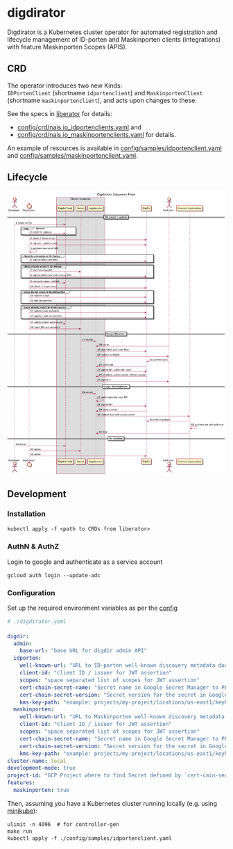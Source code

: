 # digdirator

Digdirator is a Kubernetes cluster operator for automated registration and lifecycle management of ID-porten and Maskinporten clients (integrations) with feature Maskinporten Scopes (APIS).

## CRD

The operator introduces two new Kinds:  
`IDPortenClient` (shortname `idportenclient`) and `MaskinportenClient` (shortname `maskinportenclient`), and acts upon changes to these.

See the specs in [liberator](https://github.com/nais/liberator) for details:

- [config/crd/nais.io_idportenclients.yaml](https://github.com/nais/liberator/blob/main/config/crd/bases/nais.io_idportenclients.yaml) and
- [config/crd/nais.io_maskinportenclients.yaml](https://github.com/nais/liberator/blob/main/config/crd/bases/nais.io_maskinportenclients.yaml) for details.

An example of resources is available in [config/samples/idportenclient.yaml](config/samples/idportenclient.yaml) and [config/samples/maskinportenclient.yaml](config/samples/maskinportenclient.yaml).

## Lifecycle

![overview][overview]

[overview]: ./docs/sequence.png "Sequence diagram"

## Development

### Installation

```shell script
kubectl apply -f <path to CRDs from liberator>
```

### AuthN & AuthZ

Login to google and authenticate as a service account

```shell script
gcloud auth login --update-adc
```

### Configuration

Set up the required environment variables as per the [config](./pkg/config/config.go) 

```yaml
# ./digdirator.yaml

digdir:
  admin:
    base-url: "base URL for digdir admin API"
  idporten:
    well-known-url: "URL to ID-porten well-known discovery metadata document."
    client-id: "client ID / issuer for JWT assertion"
    scopes: "space separated list of scopes for JWT assertion"
    cert-chain-secret-name: "Secret name in Google Secret Manager to PEM file containing public certificate chain for authenticating to DigDir."
    cert-chain-secret-version: "Secret version for the secret in Google Secret Manager."
    kms-key-path: "example: projects/my-project/locations/us-east1/keyRings/my-key-ring/cryptoKeys/my-key/cryptoKeyVersions/123"
  maskinporten:
    well-known-url: "URL to Maskinporten well-known discovery metadata document."
    client-id: "client ID / issuer for JWT assertion"
    scopes: "space separated list of scopes for JWT assertion"
    cert-chain-secret-name: "Secret name in Google Secret Manager to PEM file containing certificate chain for authenticating to DigDir."
    cert-chain-secret-version: "Secret version for the secret in Google Secret Manager."
    kms-key-path: "example: projects/my-project/locations/us-east1/keyRings/my-key-ring/cryptoKeys/my-key/cryptoKeyVersions/123"
cluster-name: local
development-mode: true
project-id: "GCP Project where to find Secret defined by `cert-cain-secret-name`"
features:
  maskinporten: true
```

Then, assuming you have a Kubernetes cluster running locally (e.g. using [minikube](https://github.com/kubernetes/minikube)):

```shell script
ulimit -n 4096  # for controller-gen
make run
kubectl apply -f ./config/samples/idportenclient.yaml
```

